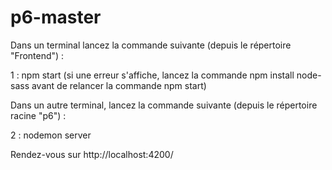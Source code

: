 # p6-master

Dans un terminal lancez la commande suivante (depuis le répertoire "Frontend") :

1 : npm start (si une erreur s'affiche, lancez la commande npm install node-sass avant de relancer la commande npm start)

Dans un autre terminal, lancez la commande suivante (depuis le répertoire racine "p6") :

2 :  nodemon server

Rendez-vous sur http://localhost:4200/
